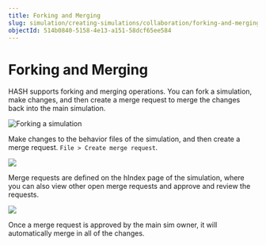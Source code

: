 ```yaml
---
title: Forking and Merging
slug: simulation/creating-simulations/collaboration/forking-and-merging
objectId: 514b0840-5158-4e13-a151-58dcf65ee584
---
```


# Forking and Merging

HASH supports forking and merging operations. You can fork a simulation, make changes, and then create a merge request to merge the changes back into the main simulation.

![Forking a simulation](https://cdn-us1.hash.ai/site/docs/kapture-2021-04-23-at-13.18.45.gif)

Make changes to the behavior files of the simulation, and then create a merge request. `File > Create merge request`.

![](https://cdn-us1.hash.ai/site/docs/e9785d01-1940-4c2a-851a-6bc71ef344b9-474-000087a56e4558b0.png)

Merge requests are defined on the hIndex page of the simulation, where you can also view other open merge requests and approve and review the requests.

![](https://cdn-us1.hash.ai/site/docs/61476e8b-70f1-41a9-af83-094c21ad6db1-474-000087a10523f58e%20%281%29%20%281%29.png)

Once a merge request is approved by the main sim owner, it will automatically merge in all of the changes.

